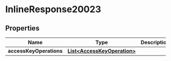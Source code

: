 # InlineResponse20023

## Properties
Name | Type | Description | Notes
------------ | ------------- | ------------- | -------------
**accessKeyOperations** | [**List&lt;AccessKeyOperation&gt;**](AccessKeyOperation.md) |  |  [optional]

